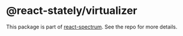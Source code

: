 # @react-stately/virtualizer

This package is part of [react-spectrum](https://github.com/adobe/react-spectrum). See the repo for more details.
